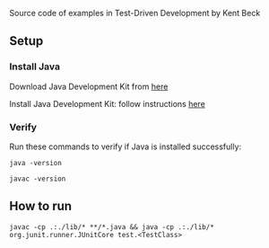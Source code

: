 Source code of examples in Test-Driven Development by Kent Beck

## Setup

### Install Java

Download Java Development Kit from [here](http://www.oracle.com/technetwork/java/javase/downloads/jdk8-downloads-2133151.html)

Install Java Development Kit: follow instructions [here](http://docs.oracle.com/javase/8/docs/technotes/guides/install/mac_jdk.html#CHDBADCG)

### Verify

Run these commands to verify if Java is installed successfully:

```
java -version
```

```
javac -version
```

## How to run

```
javac -cp .:./lib/* **/*.java && java -cp .:./lib/* org.junit.runner.JUnitCore test.<TestClass>
```
